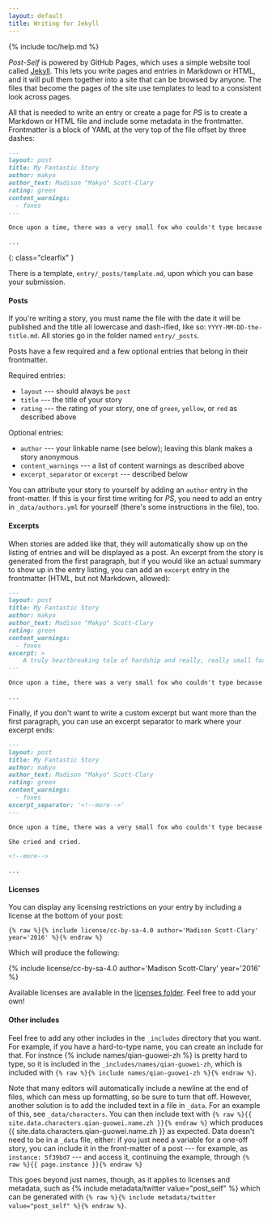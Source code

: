 ```yaml
---
layout: default
title: Writing for Jekyll
---
```


{% include toc/help.md %}

*Post-Self* is powered by GitHub Pages, which uses a simple website tool called [Jekyll](https://jekyllrb.com). This lets you write pages and entries in Markdown or HTML, and it will pull them together into a site that can be browsed by anyone. The files that become the pages of the site use templates to lead to a consistent look across pages.

All that is needed to write an entry or create a page for *PS* is to create a Markdown or HTML file and include some metadata in the frontmatter. Frontmatter is a block of YAML at the very top of the file offset by three dashes:

```markdown
---
layout: post
title: My Fantastic Story
author: makyo
author_text: Madison "Makyo" Scott-Clary
rating: green
content_warnings:
  - foxes
---

Once upon a time, there was a very small fox who couldn't type because keyboards are too big.

...
```
{: class="clearfix" }

There is a template, `entry/_posts/template.md`, upon which you can base your submission.

#### Posts

If you're writing a story, you must name the file with the date it will be published and the title all lowercase and dash-ified, like so: `YYYY-MM-DD-the-title.md`. All stories go in the folder named `entry/_posts`.

Posts have a few required and a few optional entries that belong in their frontmatter.

Required entries:

* `layout` --- should always be `post`
* `title` --- the title of your story
* `rating` --- the rating of your story, one of `green`, `yellow`, or `red` as described above

Optional entries:

* `author` --- your linkable name (see below); leaving this blank makes a story anonymous
* `content_warnings` --- a list of content warnings as described above
* `excerpt_separator` or `excerpt` --- described below

You can attribute your story to yourself by adding an `author` entry in the front-matter. If this is your first time writing for *PS*, you need to add an entry in `_data/authors.yml` for yourself (there's some instructions in the file), too.

#### Excerpts

When stories are added like that, they will automatically show up on the listing of entries and will be displayed as a post. An excerpt from the story is generated from the first paragraph, but if you would like an actual summary to show up in the entry listing, you can add an `excerpt` entry in the frontmatter (HTML, but not Markdown, allowed):

```markdown
---
layout: post
title: My Fantastic Story
author: makyo
author_text: Madison "Makyo" Scott-Clary
rating: green
content_warnings:
  - foxes
excerpt: >
    A truly heartbreaking tale of hardship and really, really small foxes.
---

Once upon a time, there was a very small fox who couldn't type because keyboards are too big.

...
```

Finally, if you don't want to write a custom excerpt but want more than the first paragraph, you can use an excerpt separator to mark where your excerpt ends:

```markdown
---
layout: post
title: My Fantastic Story
author: makyo
author_text: Madison "Makyo" Scott-Clary
rating: green
content_warnings:
  - foxes
excerpt_separator: '<!--more-->'
---

Once upon a time, there was a very small fox who couldn't type because keyboards are too big.

She cried and cried.

<!--more-->

...
```

#### Licenses

You can display any licensing restrictions on your entry by including a license at the bottom of your post:

```liquid
{% raw %}{% include license/cc-by-sa-4.0 author='Madison Scott-Clary' year='2016' %}{% endraw %}
```

Which will produce the following:

<div class="highlight">
{% include license/cc-by-sa-4.0 author='Madison Scott-Clary' year='2016' %}
</div>

Available licenses are available in the [licenses folder](https://github.com/post-self/post-self.github.io/tree/master/_includes/license). Feel free to add your own!

#### Other includes

Feel free to add any other includes in the `_includes` directory that you want. For example, if you have a hard-to-type name, you can create an include for that. For instnce {% include names/qian-guowei-zh %} is pretty hard to type, so it is included in the `_includes/names/qian-guowei-zh`, which is included with `{% raw %}{% include names/qian-guowei-zh %}{% endraw %}`.

Note that many editors will automatically include a newline at the end of files, which can mess up formatting, so be sure to turn that off. However, another solution is to add the included text in a file in `_data`. For an example of this, see `_data/characters`. You can then include text with `{% raw %}{{ site.data.characters.qian-guowei.name.zh }}{% endraw %}` which produces {{ site.data.characters.qian-guowei.name.zh }} as expected. Data doesn't need to be in a `_data` file, either: if you just need a variable for a one-off story, you can include it in the front-matter of a post --- for example, as `instance: 5f39bd7` --- and access it, continuing the example, through `{% raw %}{{ page.instance }}{% endraw %}`

This goes beyond just names, though, as it applies to licenses and metadata, such as {% include metadata/twitter value="post_self" %} which can be generated with `{% raw %}{% include metadata/twitter value="post_self" %}{% endraw %}`.
